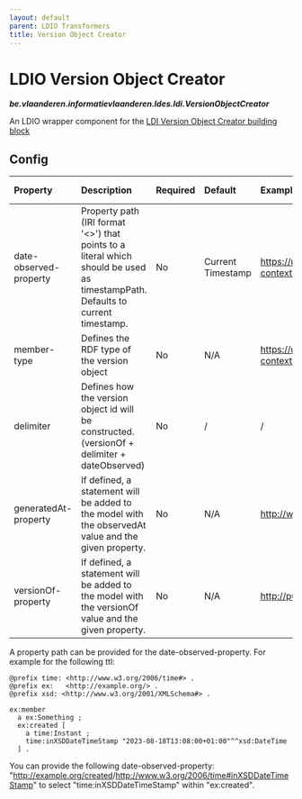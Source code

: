 ```yaml
---
layout: default
parent: LDIO Transformers
title: Version Object Creator
---
```


# LDIO Version Object Creator
***be.vlaanderen.informatievlaanderen.ldes.ldi.VersionObjectCreator***

An LDIO wrapper component for the [LDI Version Object Creator building block](../../core/ldi-transformers/version-object-creator)

## Config

| Property               | Description                                                                                                                    | Required | Default           | Example                                                             | Supported values |
|:-----------------------|:-------------------------------------------------------------------------------------------------------------------------------|:---------|:------------------|:--------------------------------------------------------------------|:-----------------|
| date-observed-property | Property path (IRI format '<>') that points to a literal which should be used as timestampPath. Defaults to current timestamp. | No       | Current Timestamp | <https://uri.etsi.org/ngsi-ld/default-context/WaterQualityObserved> | String           |
| member-type            | Defines the RDF type of the version object                                                                                     | No       | N/A               | https://uri.etsi.org/ngsi-ld/default-context/Device                 | String           |
| delimiter              | Defines how the version object id will be constructed. (versionOf + delimiter + dateObserved)                                  | No       | /                 | /                                                                   | String           |
| generatedAt-property   | If defined, a statement will be added to the model with the observedAt value and the given property.                           | No       | N/A               | http://www.w3.org/ns/prov#generatedAtTime                           | String           |
| versionOf-property     | If defined, a statement will be added to the model with the versionOf value and the given property.                            | No       | N/A               | http://purl.org/dc/terms/isVersionOf                                | String           |

A property path can be provided for the date-observed-property. 
For example for the following ttl:
```ttl
@prefix time: <http://www.w3.org/2006/time#> .
@prefix ex:   <http://example.org/> .
@prefix xsd: <http://www.w3.org/2001/XMLSchema#> .

ex:member
  a ex:Something ;
  ex:created [
    a time:Instant ;
    time:inXSDDateTimeStamp "2023-08-18T13:08:00+01:00"^^xsd:DateTime
  ] .
```

You can provide the following date-observed-property: "<http://example.org/created>/<http://www.w3.org/2006/time#inXSDDateTimeStamp>" 
to select "time:inXSDDateTimeStamp" within "ex:created".
